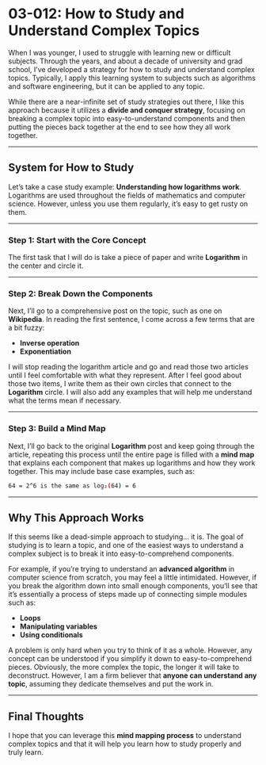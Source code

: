 # 03-012: How to Study and Understand Complex Topics

When I was younger, I used to struggle with learning new or difficult subjects. Through the years, and about a decade of university and grad school, I’ve developed a strategy for how to study and understand complex topics. Typically, I apply this learning system to subjects such as algorithms and software engineering, but it can be applied to any topic.

While there are a near-infinite set of study strategies out there, I like this approach because it utilizes a **divide and conquer strategy**, focusing on breaking a complex topic into easy-to-understand components and then putting the pieces back together at the end to see how they all work together.

---

## System for How to Study

Let’s take a case study example: **Understanding how logarithms work**. Logarithms are used throughout the fields of mathematics and computer science. However, unless you use them regularly, it’s easy to get rusty on them.

---

### Step 1: Start with the Core Concept

The first task that I will do is take a piece of paper and write **Logarithm** in the center and circle it.

---

### Step 2: Break Down the Components

Next, I’ll go to a comprehensive post on the topic, such as one on **Wikipedia**. In reading the first sentence, I come across a few terms that are a bit fuzzy:

- **Inverse operation**
- **Exponentiation**

I will stop reading the logarithm article and go and read those two articles until I feel comfortable with what they represent. After I feel good about those two items, I write them as their own circles that connect to the **Logarithm** circle. I will also add any examples that will help me understand what the terms mean if necessary.

---

### Step 3: Build a Mind Map

Next, I’ll go back to the original **Logarithm** post and keep going through the article, repeating this process until the entire page is filled with a **mind map** that explains each component that makes up logarithms and how they work together. This may include base case examples, such as:

```bash
64 = 2^6 is the same as log₂(64) = 6
```

---

## Why This Approach Works

If this seems like a dead-simple approach to studying… it is. The goal of studying is to learn a topic, and one of the easiest ways to understand a complex subject is to break it into easy-to-comprehend components.

For example, if you’re trying to understand an **advanced algorithm** in computer science from scratch, you may feel a little intimidated. However, if you break the algorithm down into small enough components, you’ll see that it’s essentially a process of steps made up of connecting simple modules such as:

- **Loops**
- **Manipulating variables**
- **Using conditionals**

A problem is only hard when you try to think of it as a whole. However, any concept can be understood if you simplify it down to easy-to-comprehend pieces. Obviously, the more complex the topic, the longer it will take to deconstruct. However, I am a firm believer that **anyone can understand any topic**, assuming they dedicate themselves and put the work in.

---

## Final Thoughts

I hope that you can leverage this **mind mapping process** to understand complex topics and that it will help you learn how to study properly and truly learn.
